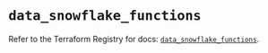 # `data_snowflake_functions`

Refer to the Terraform Registry for docs: [`data_snowflake_functions`](https://registry.terraform.io/providers/snowflake-labs/snowflake/1.0.5/docs/data-sources/functions).
